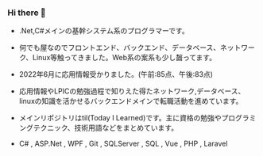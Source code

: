 ### Hi there 👋

- .Net,C#メインの基幹システム系のプログラマーです。  
- 何でも屋なのでフロントエンド、バックエンド、データベース、ネットワーク、Linux等触ってきました。Web系の案系も少し齧ってます。  

- 2022年6月に応用情報受かりました。(午前:85点、午後:83点)  
- 応用情報やLPICの勉強過程で知りえた得たネットワーク,データベース、linuxの知識を活かせるバックエンドメインで転職活動を進めています。
  
- メインリポジトリはtil(Today I Learned)です。主に資格の勉強やプログラミングテクニック、技術用語などをまとめています。  

- C# , ASP.Net , WPF , Git , SQLServer , SQL , Vue , PHP , Laravel  

<!--
**rendya2501/rendya2501** is a ✨ _special_ ✨ repository because its `README.md` (this file) appears on your GitHub profile.

Here are some ideas to get you started:

- 🔭 I’m currently working on ...
- 🌱 I’m currently learning ...
- 👯 I’m looking to collaborate on ...
- 🤔 I’m looking for help with ...
- 💬 Ask me about ...
- 📫 How to reach me: ...
- 😄 Pronouns: ...
- ⚡ Fun fact: ...
-->

